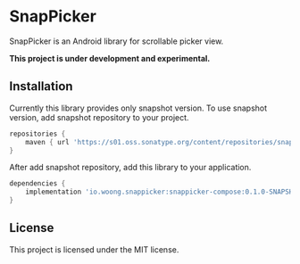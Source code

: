 # SnapPicker

SnapPicker is an Android library for scrollable picker view.

**This project is under development and experimental.**

## Installation

Currently this library provides only snapshot version.
To use snapshot version, add snapshot repository to your project.

```groovy
repositories {
    maven { url 'https://s01.oss.sonatype.org/content/repositories/snapshots/' }
}
```

After add snapshot repository, add this library to your application.

```groovy
dependencies {
    implementation 'io.woong.snappicker:snappicker-compose:0.1.0-SNAPSHOT'
}
```

## License

This project is licensed under the MIT license.
